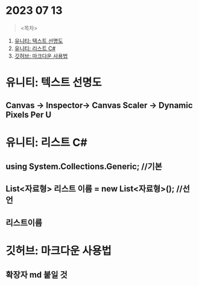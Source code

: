 # 2023 07 13

><목차>

1. [유니티: 텍스트 선명도](#유니티-텍스트-선명도)
2. [유니티: 리스트 C#](#유니티-리스트-C#)
1. [깃허브: 마크다운 사용법](#깃허브-마크다운-사용법)

# 유니티: 텍스트 선명도

## Canvas -> Inspector-> Canvas Scaler -> Dynamic Pixels Per U

# 유니티: 리스트 C#

## using System.Collections.Generic; //기본
## List<자료형> 리스트 이름 = new List<자료형>(); //선언
## 리스트이름

# 깃허브: 마크다운 사용법

## 확장자 md 붙일 것
